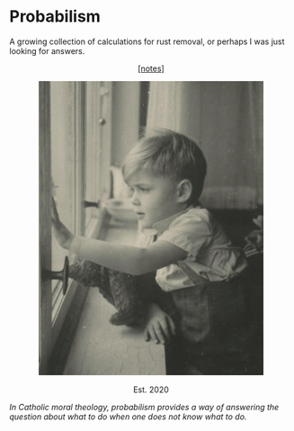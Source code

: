 # Probabilism

A growing collection of calculations for rust removal, or perhaps I was just looking for answers.

<p align="center">
<a href="notes/notes.pdf">[notes]</a>
</p>


<p align="center">
<img src="img/KU-around-1948.jpg" width="400">
</p>

<p align="center">
Est. 2020
</p>

*In Catholic moral theology, probabilism provides a way of answering the question about what to do when one does not know what to do.*

